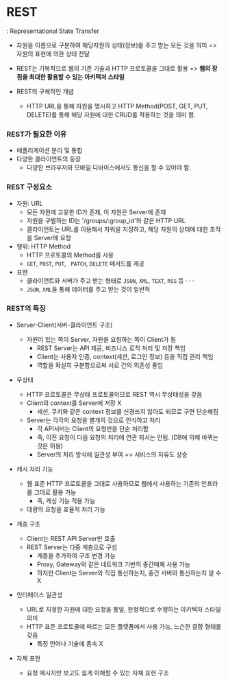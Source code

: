 # REST

: Representational State Transfer 

* 자원을 이름으로 구분하여 해당자원의 상태(정보)를 주고 받는 모든 것을 의미
  => 자원의 표현에 의한 상태 전달 
* REST는 기복적으로 웹의 기존 기술과 HTTP 프로토콜을 그대로 활용 
  => **웹의 장점을 최대한 활용할 수 있는 아키텍처 스타일**

* REST의 구체적인 개념
  * HTTP URL을 통해 자원을 명시하고 HTTP Method(POST, GET, PUT, DELETE)를 통해 해당 자원에 대한 CRUD를 적용하는 것을 의미 함.



### REST가 필요한 이유 ###

* 애플리케이션 분리 및 통합
* 다양한 클라이언트의 등장
  * 다양한 브라우저와 모바일 디바이스에서도 통신을 할 수 있어야 함.



### REST 구성요소

* 자원: URL
  * 모든 자원에 고유한 ID가 존재, 이 자원은 Server에 존재
  * 자원을 구별하는 ID는 '/groups/:group_id'와 같은 HTTP URL
  * 클라이언트는 URL를 이용해서 자워을 지정하고, 해당 자원의 상태에 대한 조작을 Server에 요청
* 행위: HTTP Method
  * HTTP 프로토콜의 Method를 사용
  * `GET`, `POST`, `PUT`, ` PATCH`, `DELETE` 메서드를 제공
* 표현
  * 클라이언트와 서버가 주고 받는 형태로 `JSON`, `XML`, `TEXT`, `RSS` 등 · · ·
  * `JSON`, `XML`을 통해 데이터를 주고 받는 것이 일반적



### REST의 특징

* Server-Client(서버-클라이언트 구조)
  * 자원이 있는 쪽이 Server, 자원을 요청하는 쪽이 Client가 됨
    * REST Server는 API 제공, 비즈니스 로직 처리 및 저장 책임
    * Client는 사용자 인증, context(세션, 로그인 정보) 등을 직접 관리 책임
    * 역할을 확실히 구분함으로써 서로 간의 의존성 줄임
* 무상태
  * HTTP 프로토콜은 무상태 프로토콜이므로 REST 역시 무상태성을 갖음
  * Client의 context를 Server에 저장 X
    * 세션, 쿠키와 같은 context 정보를 신경쓰지 않아도 되므로 구현 단순해짐
  * Server는 각각의 요청을 별개의 것으로 인식하고 처리
    * 각 API서버는 Client의 요청만을 단순 처리함
    * 즉, 이전 요청이 다음 요청의 처리에 연관 되서는 안됨. (DB에 의해 바뀌는 것은 허용)
    * Server의 처리 방식에 일관성 부여 => 서비스의 자유도 상승
* 캐시 처리 기능
  * 웹 표준 HTTP 프로토콜을 그대로 사용하므로 웹에서 사용하는 기존의 인프라를 그대로 활용 가능
    * 즉, 캐싱 기능 적용 가능
  * 대량의 요청을 효율적 처리 가능

* 계층 구조
  * Client는 REST API Server만 호출
  * REST Server는 다중 계층으로 구성
    * 계층을 추가하여 구조 변경 가능
    * Proxy, Gateway와 같은 네트워크 기반의 중간매체 사용 가능
    * 하지만 Client는 Server와 직접 통신하는지, 중간 서버와 통신하는지 알 수 X
* 인터페이스 일관성
  * URL로 지정한 자원에 대한 요청을 통일, 한정적으로 수행하는 아키텍처 스타일 의미
  * HTTP 표준 프로토콜에 따르는 모든 플랫폼에서 사용 가능, 느슨한 결함 형태를 갖음
    * 특정 언어나 기술에 종속 X
* 자체 표현
  * 요청 메시지만 보고도 쉽게 이해할 수 있는 자체 표현 구조 